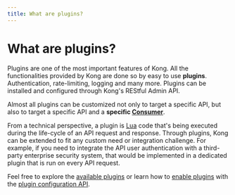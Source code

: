 ```yaml
---
title: What are plugins?
---
```


# What are plugins?

Plugins are one of the most important features of Kong. All the functionalities provided by Kong are done so by easy to use **plugins**. Authentication, rate-limiting, logging and many more. Plugins can be installed and configured through Kong's REStful Admin API.

Almost all plugins can be customized not only to target a specific API, but also to target a specific API and a **specific [Consumer](
/docs/{{page.kong_version}}/admin-api/#consumer-object)**.

From a technical perspective, a plugin is [Lua](http://www.lua.org/) code that's being executed during the life-cycle of an API request and response. Through plugins, Kong can be extended to fit any custom need or integration challenge. For example, if you need to integrate the API user authentication with a third-party enterprise security system, that would be implemented in a dedicated plugin that is run on every API request.

Feel free to explore the [available plugins](/plugins) or learn how to [enable plugins](/docs/{{page.kong_version}}/getting-started/enabling-plugins) with the [plugin configuration API](/docs/{{page.kong_version}}/admin-api/#plugin-configuration-object).
